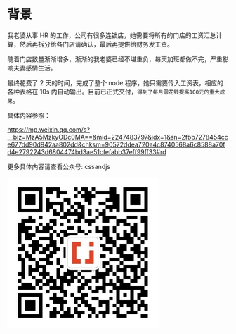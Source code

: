 # 背景

我老婆从事 HR 的工作，公司有很多连锁店，她需要将所有的门店的工资汇总计算，然后再拆分给各门店请确认，最后再提供给财务发工资。

随着门店数量渐渐增多，渐渐的我老婆已经不堪重负，每天加班都做不完，严重影响夫妻感情生活。

最终花费了 2 天的时间，完成了整个 node 程序，她只需要传入工资表，相应的各种表格在 10s 内自动输出。目前已正式交付，`得到了每月零花钱提高100元的重大成果`。

具体内容参照：

https://mp.weixin.qq.com/s?__biz=MzA5MzkyODc0MA==&mid=2247483797&idx=1&sn=2fbb7278454cce677dd90d942aa802dd&chksm=90572ddea720a4c8740568a6c8588a70fd4e2792243d6804474bd3ae51cfefabb37eff99ff33#rd

更多具体内容请查看公众号: cssandjs

![image.jpg](https://github.com/tinlee/1000-project-demo/blob/main/qrcode.jpg)
